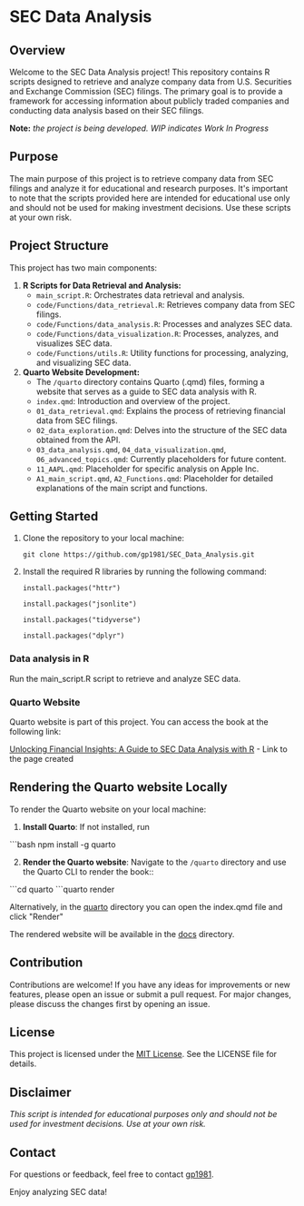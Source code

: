 # SEC Data Analysis

## Overview

Welcome to the SEC Data Analysis project! This repository contains R scripts designed to retrieve and analyze company data from U.S. Securities and Exchange Commission (SEC) filings. The primary goal is to provide a framework for accessing information about publicly traded companies and conducting data analysis based on their SEC filings.

**Note:** *the project is being developed. WIP indicates Work In Progress*

## Purpose

The main purpose of this project is to retrieve company data from SEC filings and analyze it for educational and research purposes. It's important to note that the scripts provided here are intended for educational use only and should not be used for making investment decisions. Use these scripts at your own risk.

## Project Structure

This project has two main components:

1.  **R Scripts for Data Retrieval and Analysis:**
    -   `main_script.R`: Orchestrates data retrieval and analysis.
    -   `code/Functions/data_retrieval.R`: Retrieves company data from SEC filings.
    -   `code/Functions/data_analysis.R`: Processes and analyzes SEC data.
    -   `code/Functions/data_visualization.R`: Processes, analyzes, and visualizes SEC data.
    -   `code/Functions/utils.R`: Utility functions for processing, analyzing, and visualizing SEC data.
2.  **Quarto Website Development:**
    -   The `/quarto` directory contains Quarto (.qmd) files, forming a website that serves as a guide to SEC data analysis with R.
    -   `index.qmd`: Introduction and overview of the project.
    -   `01_data_retrieval.qmd`: Explains the process of retrieving financial data from SEC filings.
    -   `02_data_exploration.qmd`: Delves into the structure of the SEC data obtained from the API.
    -   `03_data_analysis.qmd`, `04_data_visualization.qmd`, `06_advanced_topics.qmd`: Currently placeholders for future content.
    -   `11_AAPL.qmd`: Placeholder for specific analysis on Apple Inc.
    -   `A1_main_script.qmd`, `A2_Functions.qmd`: Placeholder for detailed explanations of the main script and functions.

## Getting Started

1.  Clone the repository to your local machine:

    `git clone https://github.com/gp1981/SEC_Data_Analysis.git`

2.  Install the required R libraries by running the following command:

    `install.packages("httr")`

    `install.packages("jsonlite")`

    `install.packages("tidyverse")`

    `install.packages("dplyr")`

### Data analysis in R

Run the main_script.R script to retrieve and analyze SEC data.

### Quarto Website

Quarto website is part of this project. You can access the book at the following link:

[Unlocking Financial Insights: A Guide to SEC Data Analysis with R](https://gp1981.github.io/SEC_data_analysis/) - Link to the page created

## Rendering the Quarto website Locally

To render the Quarto website on your local machine:

1.  **Install Quarto**: If not installed, run

\`\`\`bash npm install -g quarto

2.  **Render the Quarto website**: Navigate to the `/quarto` directory and use the Quarto CLI to render the book::

\`\`\`cd quarto \`\`\`quarto render

Alternatively, in the [quarto](./quarto) directory you can open the index.qmd file and click "Render"

The rendered website will be available in the [docs](./docs) directory.

## Contribution

Contributions are welcome! If you have any ideas for improvements or new features, please open an issue or submit a pull request. For major changes, please discuss the changes first by opening an issue.

## License

This project is licensed under the [MIT License](https://github.com/gp1981/SEC-Data-Analysis/blob/63ef4ecb1ef9a40ca64bdcb67ede14c0a7ab10c6/LICENSE). See the LICENSE file for details.

## **Disclaimer**

*This script is intended for educational purposes only and should not be used for investment decisions. Use at your own risk.*

## Contact

For questions or feedback, feel free to contact [gp1981](45032495+gp1981@users.noreply.github.com).

Enjoy analyzing SEC data!
